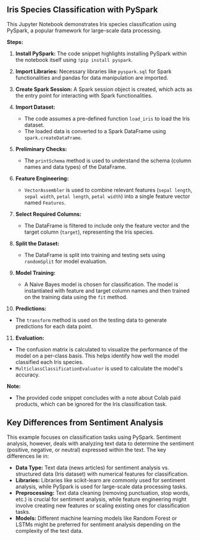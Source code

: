 ## Iris Species Classification with PySpark

This Jupyter Notebook demonstrates Iris species classification using PySpark, a popular framework for large-scale data processing.

**Steps:**

1. **Install PySpark:** The code snippet highlights installing PySpark within the notebook itself using `!pip install pyspark`.

2. **Import Libraries:** Necessary libraries like `pyspark.sql` for Spark functionalities and pandas for data manipulation are imported.

3. **Create Spark Session:** A Spark session object is created, which acts as the entry point for interacting with Spark functionalities.

4. **Import Dataset:**
   - The code assumes a pre-defined function `load_iris` to load the Iris dataset.  
   - The loaded data is converted to a Spark DataFrame using `spark.createDataFrame`.

5. **Preliminary Checks:**
   - The `printSchema` method is used to understand the schema (column names and data types) of the DataFrame.

6. **Feature Engineering:**
   - `VectorAssembler` is used to combine relevant features (`sepal length`, `sepal width`, `petal length`, `petal width`) into a single feature vector named `Features`.

7. **Select Required Columns:**
   - The DataFrame is filtered to include only the feature vector and the target column (`target`), representing the Iris species.

8. **Split the Dataset:**
   - The DataFrame is split into training and testing sets using `randomSplit` for model evaluation.

9. **Model Training:**
   - A Naive Bayes model is chosen for classification. The model is instantiated with feature and target column names and then trained on the training data using the `fit` method.

10. **Predictions:**
   - The `transform` method is used on the testing data to generate predictions for each data point.

11. **Evaluation:**
   - The confusion matrix is calculated to visualize the performance of the model on a per-class basis. This helps identify how well the model classified each Iris species.
   - `MulticlassClassificationEvaluator` is used to calculate the model's accuracy.

**Note:**

- The provided code snippet concludes with a note about Colab paid products, which can be ignored for the Iris classification task.

## Key Differences from Sentiment Analysis

This example focuses on classification tasks using PySpark. Sentiment analysis, however, deals with analyzing text data to determine the sentiment (positive, negative, or neutral) expressed within the text. The key differences lie in:

- **Data Type:** Text data (news articles) for sentiment analysis vs. structured data (Iris dataset) with numerical features for classification.
- **Libraries:** Libraries like scikit-learn are commonly used for sentiment analysis, while PySpark is used for large-scale data processing tasks.
- **Preprocessing:** Text data cleaning (removing punctuation, stop words, etc.) is crucial for sentiment analysis, while feature engineering might involve creating new features or scaling existing ones for classification tasks.
- **Models:** Different machine learning models like Random Forest or LSTMs might be preferred for sentiment analysis depending on the complexity of the text data.
